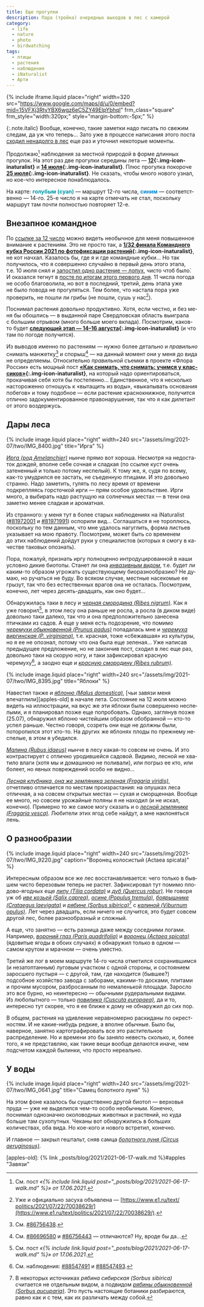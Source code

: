 ```yaml
---
title: Еще прогулки
description: Пара (тройка) очередных выходов в лес с камерой
category:
  - life
  - nature
  - photo
  - birdwatching
tags:
  - птицы
  - растения
  - наблюдения
  - iNaturalist
  - Арти
---
```

{% include iframe.liquid place="right" width=320 src="https://www.google.com/maps/d/u/0/embed?mid=15VFXj3RtyYBX6wgz6eC5ZY49EIpYbhqI"
    frm_class="square" frm_style="width:320px;" style="margin-bottom:-5px;" %}

{:.note.italic}
Вообще, конечно, такие заметки надо писать по свежим следам, да уж что теперь... Зато уже в про­цес­се написания этого поста
[сходил ненадолго в лес][n25] еще раз и уточ­нил некоторые моменты.

Продолжаю[^pre] наблюдения за местной природой в форме длинных прогулок. На этот раз две прогулки середины лета —
**[12][n12]{:.img-icon-inaturalist}** и **[14 <span>ию­ля</span>][n14]{:.img-icon-inaturalist}**. Плюс прогулка покороче
**[25 <span>ию­ля</span>][n25]{:.img-icon-inaturalist}**. Не сказать, чтобы много нового узнал, но кое-что интересное понаблюдалось.

На карте: <span style="color:#0097a7;font-weight:bold;">голубым (cy­an)</span> — мар­ш­рут 12-го чис­ла,
<span style="color:#0288d1;font-weight:bold;">си­ним</span> — со­от­вет­с­т­вен­но — 14-го. 25-е чис­ло я на кар­те отмечать не стал, поскольку
маршрут там почти полностью по­в­то­ря­ет 12-е.

## Внезапное командное

По [ссылке за 12 чис­ло][n12] можно видеть необычное для ме­ня повышенное внимание к рас­те­ни­ям. Это не прос­то так,
а **[1/32 фи<span>­на­ла Командного кубка Рос­сии 2021 по фо­то­фик­са­ции растений</span>][c32]{:.img-icon-inaturalist}**,
не кот начхал. Казалось бы, где я и где командные кубки... Но так получилось, что я совершенно случайно в пер­вый
день этого этапа, т.е. 10 ию­ля снял и [за­пос­тил одно растение — лопух][lopuh], чисто чтоб было́. И ока­зал­ся тегнут в [пос­те
по ито­гам этого первого дня][tag]. 11 чис­ла погода не осо­бо благоволила, но вот в пос­лед­ний, третий, день этапа уже не бы­ло
повода не про­гу­лять­ся. Тем более, что настала пора уже проверить, не по­шли ли грибы (не по­шли, сушь у нас[^sush]).

Поснимал растения довольно продуктивно. Хотя, если честно, и без ме­ня бы обошлись — в вы­дан­ной паре Свердловская область
выиграла с боль­шим отрывом (много больше моего вклада). Посмотрим, ка­ков-то будет
**[сле<span>­ду­ю­щий этап — 14–16 ав­гус­та</span>][c16]{:.img-icon-inaturalist}**
(и что там по по­го­де получится).

<!--more-->

Из выводов именно по рас­те­ни­ям — нужно более детально и *пра­виль­но* снимать манжетку[^mn] и спо­рыш[^sp] — на дан­ный момент они
у ме­ня до ви­да не оп­ре­де­ля­е­мы. Относительно *правильной* съемки в проекте «Флора России» есть мощный пост
**[«Как<span> снимать, что снимать: учимся у клас­си­ков</span>»][class]{:.img-icon-inaturalist}**, на который надо ориентироваться,
прокачивая себя хотя бы постепенно... Единственное, что я несколько настороженно отношусь к «вытащить из во­ды», «выкапывать основания
побегов» и то­му по­доб­ное — если растение краснокнижное, получится отлично задокументированное правонарушение, так что я как дилетант
от это­го воздержусь.

## Дары леса

{% include image.liquid place="right" width=240 src="/assets/img/2021-07/two/IMG_8400.jpg" title="Ирга" %}

*[Ирга (род Amelanchier)][irga]* нынче прямо вот хороша. Несмотря на не­до­с­та­ток дождей, вполне себе сочная и сладкая (по ссыл­ке куст
очень затененный и толь­ко потому неспелый). К то­му же, я, судя по все­му,
как-то умудрился ее застать, не съе­ден­ную птицами. И это довольно странно. Надо заметить, гулять по ле­су время от вре­ме­ни
подкрепляясь горсточкой ир­ги — прям особое удовольствие. Ирги много, а вы­би­рать надо растущую на сол­неч­ных мес­тах — в те­ни
она заметно менее сладкая и аро­мат­ная.

Из странного: у меня тут в более старых наблюдениях на iNaturalist ([#81972001][i1] и [#8197­1991][i2]) оспорили вид... Соглашаться я
не то­роп­люсь, поскольку по тем данным, что мне удалось нагуглить, форма листьев указывает на мою правоту. Посмотрим, может быть со вре­ме­нем
до этих наблюдений дойдут руки у спе­ци­а­лис­тов (которых я смогу в ка­чес­т­ве таковых опознать).

Пора, пожалуй, признать иргу полноценно интродуцированной в на­ши условно дикие биотопы. Ста­нет ли она *[инвазивным видом][invaz]*, т.е. бу­дет ли
ка­ким-то образом угрожать существующему биоразнообразию? Не ду­маю, но ручаться не бу­ду. Во вся­ком случае, местные насекомые ее грызут,
так что без ес­тес­т­вен­ных врагов она не ос­та­лась. Посмотрим, конечно, лет через де­сять-двад­цать, как оно будет...

Обнаружилась таки в лесу и *[черная смородина (Ribes nigrum)][smor]*. Как я уже говорил[^pre], в этом лесу она раньше не росла,
а рос­ла (в диком виде) довольно таки далеко, так что и она предположительно занесена птичками из садов. А еще у меня есть подозрение,
что помимо *[черемухи обыкновенной (Prunus padus)][cher]* попадалась мне и *[че­ре­му­ха виргинская (P. vir­gi­ni­a­na)][virg]*, т.е. крас­ная,
тоже «сбежавшая» из куль­ту­ры, но я ее не опо­з­нал, потому что она была еще зеленая... Уже написав предыдущее предложение, но не за­кон­чив
пост, сходил в лес еще раз, довольно таки на ско­рую ногу, и та­ки зафиксировал красную черемуху[^kras], а за­од­но еще и *[красную смородину
(Ribes rubrum)][ksmo]*.

{% include image.liquid place="right" width=240 src="/assets/img/2021-07/two/IMG_8395.jpg" title="Яблоки" %}

Навестил также и *[яблоню (Malus domestica)][yabl]*, [чьи завязи меня впечатлили][apples-old] в на­ча­ле лета. Состояние на 12 ию­ля можно
видеть на ил­люс­т­ра­ции, на вкус же эти яблоки были совершенно не­спе­лы­ми, и я планировал позже еще попробовать. Однако, заглянув позже (25.07),
обнаружил яблоню чистейшим образом об­об­ран­ной — кто-то успел раньше. Честно говоря, созреть они еще не дол­ж­ны были, поторопился этот кто-то.
На дру­гих же яблонях плоды по преж­не­му не­спе­лые, в этом я убедился.

*[Малина (Rubus idaeus)][mal]* нынче в ле­су ка­кая-то совсем не очень. И это контрастирует с от­лич­но уродившейся садовой. Ви­ди­мо, лесной
не хва­ти­ло влаги (хотя мы и до­маш­нюю не по­ли­ва­ли), или погрыз ее кто, или болеет, но явных повреждений особо не видно...

*[Лесная клубника, она же земляника зеленая (Fragaria viridis)][club]*, отчетливо отличается по местам произрастания: на опуш­ках леса
отличная, а на совсем открытых местах — сухая и смор­щен­ная. Вообще ее много, но совсем урожайные поляны я не находил (и не ис­кал, конечно).
Примерно то же самое могу сказать и о *[лес­ной землянике (Fragaria vesca)][zeml]*. Любители этих ягод себе найдут, а мне наклоняться лень.

## О разнообразии

{% include image.liquid place="right" width=240 src="/assets/img/2021-07/two/IMG_9220.jpg" caption="Воронец колосистый (Actaea spicata)" %}

Интересным образом все же лес восстанавливается: чего только в быв­шем чисто березовым теперь не рас­тет. Зафиксировал тут помимо
пло­до­во-ягод­ных еще *[липу (Tilia cordata)][lipa]* и *[дуб (Quercus robur)][dub]*. Не го­во­ря уж об *[иве козьей (Salix caprea)][salix]*,
*[осине (Populus tremula)][osin]*, *[боярышнике (Crataegus laevigata)][boyar]* и *[рябине (Sorbus sibirica)][ryab]*[^srb]
с *[калиной (Viburnum opulus)][kali]*. Лет через двадцать, если ничего не слу­чит­ся, это будет совсем другой лес, более разнообразный
и сложный.

А еще, что занятно — есть разница даже между соседними логами. Например, *[вороний глаз (Paris quadrifolia)][glaz]*
и *[во­ро­нец (Actaea spicata)][vnez]* (ядовитые ягоды в обо­их случаях) я обнаружил только в одном — самом крутом и мрач­ном — очень уместно.

Третий же лог в мо­ем маршруте 14-го числа отметился сохранившимся (и не­за­топ­тан­ным) луговым участком с од­ной стороны, и со­с­то­я­ни­ем заросшего
пустыря — с дру­гой, там, где находится (бывшее?) подсобное хозяйство завода с за­бо­ра­ми, ка­ки­ми-то досками, плитами и про­чим мусором,
разбросанным по не­ма­лень­кой площади. Заросло это все бурно, но неинтересно — обычными рудеральными видами. Из любопытного — только
*[повилика (Cuscuta europaea)][povi]*, да и то, интересно тут скорее, что я ее ближе к до­му не об­на­ру­жил до сих пор.

В общем, растения на удивление неравномерно раскиданы по ок­рес­т­нос­тям. И не ка­кие-ни­будь редкие, а вполне обычные. Было бы, наверное, занятно
картографировать все это растительное распределение. Но и времени это бы заняло невесть сколько, и, более того,
я не представляю, как такие вещи вообще делаются иначе, чем подсчетом каждой былинки, что просто нереально.

## У воды

{% include image.liquid place="right" width=240 src="/assets/img/2021-07/two/IMG_0641.jpg" title="Самец болотного луня" %}

На этом фоне казалось бы существенно другой биотоп — верховья пруда — уже не выделился чем-то особо необычным. Конечно, поснимал
однозначно околоводных животных и растений, но куда больше там сухопутных. Чеканы вот обнаружились в больших количествах, оба вида.
Но кое-кого и нового встретил, конечно.

И главное — закрыл гештальт, сняв самца *[болотного луня (Circus aeruginosus)][lun]*.


<!-- TODO:
  Птицы:
    мелкие, пасущие фотографа, жулан, детский сад, камышевка в иван-чае
    вообще слетки, нечерноголовые слетки щегла
    канюк
    ласточки и печаль по объективу
    чеканы и тростниковая овсянка у пруда
    лунь, не давший сфоткать уток
    вертишейка
    съеб дроздов
    смещение воронов
    мухоловки
    кого не хватает в коллекции

  Бабочки:
    махаон
    разнообразие перламутровок
    полужопые беляночки

  Пестрянки — комплекс

  Жуки:
    усач
    скрытоглавы

  Разнообразие пчел

  Улитка

  Хвощи

  Плач по грибам

  Устарелость гуглокарт
  -->

[^pre]: См. пост *«{% include link.liquid post="_posts/blog/2021/2021-06-17-walk.md" %}» от 17.06.2021*.

[^sush]: Уже и официально засуха объявлена — [https://www.e1.ru/​text/​politics/​2021/​07/​22/​70038629/](https://www.e1.ru/text/politics/2021/07/22/70038629/).

[^mn]: См. [#86756438](https://www.inaturalist.org/observations/86756438).

[^sp]: См. [#86696580](https://www.inaturalist.org/observations/86696580) и [#86756443](https://www.inaturalist.org/observations/86756443) — отличаются? Ну, вро­де бы да...

[^kras]: См. наблюдения: [#88547491](https://www.inaturalist.org/observations/88547491) и [#88547493](https://www.inaturalist.org/observations/88547493).

[^srb]: В некоторых источниках *рябина сибирская (Sorbus sibirica)* считается не от­дель­ным видом, а под­ви­дом *[рябины обыкновенной (Sorbus aucuparia)](https://www.inaturalist.org/taxa/56063)*. Это пусть настоящие ботаники разбираются, равно как и с тем, как их различать между собой.

[n12]: https://www.inaturalist.org/calendar/shikhalev/2021/7/12
[n14]: https://www.inaturalist.org/calendar/shikhalev/2021/7/14
[n25]: https://www.inaturalist.org/calendar/shikhalev/2021/7/25

[c32]: https://www.inaturalist.org/projects/flora-of-russia/journal/53776-2021-1-32-10-12
[c16]: https://www.inaturalist.org/posts/54020-komandnyy-kubok-rossii-po-fotofiksatsii-rasteniy-2021-goda-1-16-finala-14-16-avgusta
[lopuh]: https://www.inaturalist.org/observations/86365552
[tag]: https://www.inaturalist.org/projects/flora-of-russia/journal/54158-1-32
[class]: https://www.inaturalist.org/projects/flora-of-russia/journal/37806-kak-snimat-chto-snimat-uchimsya-u-klassikov
[irga]: https://www.inaturalist.org/observations/86703288
[i1]: https://www.inaturalist.org/observations/81972001
[i2]: https://www.inaturalist.org/observations/81971991
[smor]: https://www.inaturalist.org/observations/86703285
[cher]: https://www.inaturalist.org/observations/86748558
[virg]: https://www.inaturalist.org/taxa/54835
[mal]: https://www.inaturalist.org/observations/86748533
[club]: https://www.inaturalist.org/observations/86696778
[zeml]: https://www.inaturalist.org/observations/86705315
[yabl]: https://www.inaturalist.org/observations/86748523
[ksmo]: https://www.inaturalist.org/observations/88553919
[lipa]: https://www.inaturalist.org/observations/88562487
[dub]: https://www.inaturalist.org/observations/88553918
[salix]: https://www.inaturalist.org/observations/86703292
[osin]: https://www.inaturalist.org/observations/86707223
[boyar]: https://www.inaturalist.org/observations/86748536
[ryab]: https://www.inaturalist.org/observations/86748555
[kali]: https://www.inaturalist.org/observations/81971968
[invaz]: https://ru.wikipedia.org/wiki/Инвазионный_вид "Инвазио́нный вид, или инвази́вный вид (от лат. invasio — «нашествие, нападение, набег; насилие; насильственный захват»), — биологический вид, распространение которого угрожает биологическому многообразию."
[glaz]: https://www.inaturalist.org/observations/87009712
[vnez]: https://www.inaturalist.org/observations/87002139
[povi]: https://www.inaturalist.org/observations/87077738
[lun]: https://www.inaturalist.org/observations/87085976

[apples-old]: {% link _posts/blog/2021/2021-06-17-walk.md %}#apples "Завязи"
